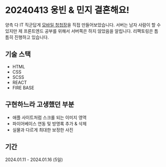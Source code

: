 # 20240413 웅빈 & 민지 결혼해요!

양측 다 IT 직군답게 [모바일 청첩장](https://mingdangworld.dev/)을 직접 만들어보았습니다. 서버는 남자 사람이 할 수 있지만 제 프론트엔드 공부를 위해서 서버쪽은 하지 않았음을 알립니다. 리팩토링은 틈틈히 진행하고 있습니다.


## 기술 스택
- HTML
- CSS
- SCSS
- REACT
- FIRE BASE


## 구현하느라 고생했던 부분
- 애플 사이트처럼 스크롤 되는 이미지 영역
- 파이어베이스 연동 및 방명록 추가 & 삭제
- 실물과 다르게 최대한 보정한 사진


## 기간
2024.01.11 - 2024.01.16 (5일)